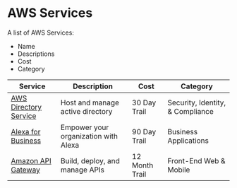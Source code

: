 # AWS Services
A list of AWS Services:

- Name 
- Descriptions 
- Cost 
- Category 

            
| Service         | Description     | Cost            | Category       | 
| --------------- | --------------- | --------------- |--------------- |
| <a href="https://aws.amazon.com/directoryservice/" target="_blank">AWS Directory Service</a>| Host and manage active directory | 30 Day Trail | Security, Identity, & Compliance |
| <a href="Alexa for Business">Alexa for Business</a> |Empower your organization with Alexa | 90 Day Trail |Business Applications
| <a href="https://aws.amazon.com/api-gateway/pricing/?did=ap_card&trk=ap_card">Amazon API Gateway</a> | Build, deploy, and manage APIs | 12 Month Trail| Front-End Web & Mobile |
            
